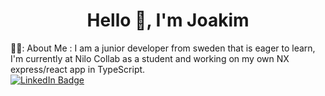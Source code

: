 <div align="center">
  <h1>Hello 👋, I'm Joakim</h1>
  </div>
  <div style='border-top="solid 1px grey"'></div>
 <div>
  👨‍💻: About Me :
  I am a junior developer from sweden that is eager to learn, I'm currently at Nilo Collab as a student and working on my own NX express/react app in TypeScript.
  </div>





<div id="badges">
  <a href="https://www.linkedin.com/in/joakim-vanstrom/">
  <img src="https://img.shields.io/badge/LinkedIn-blue?style=for-the-badge&logo=linkedin&logoColor=white" alt="LinkedIn Badge"/>
  </a>
</div>


<img src="https://komarev.com/ghpvc/?username=psykisk&style=flat-square&color=blue" alt=""/>


